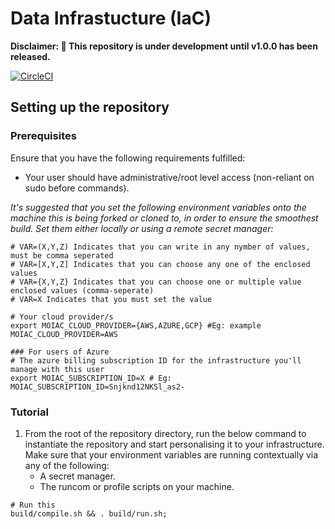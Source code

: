 # Data Infrastucture (IaC)

**Disclaimer: :construction: This repository is under development until v1.0.0 has been released.**

[![CircleCI](https://dl.circleci.com/status-badge/img/circleci/4Ht57nhScTYXLBaHFizYi2/A3UnA97BfVk5ac3fsT1tUh/tree/main.svg?style=shield&circle-token=CCIPRJ_WAptPKPRXicQZ6fr38PMrS_aedd54725903cf3dd6a1180bb91ae1a577b152f8)](https://dl.circleci.com/status-badge/redirect/circleci/4Ht57nhScTYXLBaHFizYi2/A3UnA97BfVk5ac3fsT1tUh/tree/main)

## Setting up the repository

### Prerequisites

Ensure that you have the following requirements fulfilled:

- Your user should have administrative/root level access (non-reliant on sudo before commands).

*It's suggested that you set the following environment variables onto the machine this is being forked or cloned to, in order to ensure the smoothest build. Set them either locally or using a remote secret manager:*

```shell
# VAR=(X,Y,Z) Indicates that you can write in any nymber of values, must be comma seperated
# VAR=[X,Y,Z] Indicates that you can choose any one of the enclosed values
# VAR={X,Y,Z} Indicates that you can choose one or multiple value enclosed values (comma-seperate)
# VAR=X Indicates that you must set the value

# Your cloud provider/s
export MOIAC_CLOUD_PROVIDER={AWS,AZURE,GCP} #Eg: example MOIAC_CLOUD_PROVIDER=AWS

### For users of Azure
# The azure billing subscription ID for the infrastructure you'll manage with this user
export MOIAC_SUBSCRIPTION_ID=X # Eg: MOIAC_SUBSCRIPTION_ID=Snjknd12NKSl_as2-

```

### Tutorial

1. From the root of the repository directory, run the below command to instantiate the repository and start personalising it to your infrastructure. Make sure that your environment variables are running contextually via any of the following:
    - A secret manager.
    - The runcom or profile scripts on your machine.

```shell
# Run this
build/compile.sh && . build/run.sh;
```
